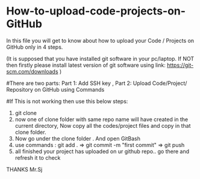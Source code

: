 # How-to-upload-code-projects-on-GitHub
In this file you will get to know about how to upload your Code / Projects on GitHub only in 4 steps.

(It is supposed that you have installed git software in your
pc/laptop. If NOT then firstly please install latest version of
git software using link: https://git-scm.com/downloads )

#There are two parts:
Part 1: Add SSH key ,
Part 2: Upload Code/Project/ Repository on GitHub using Commands

#If This is not working then use this below steps:
1. git clone <repo-url>
2. now one of clone folder with same repo name will have created in the current directory, Now copy all the codes/project files and copy in that clone folder.
3. Now go under the clone folder . And open GitBash
4. use commands : git add . => git commit -m "first commit" => git push
5. all finished your project has uploaded on ur github repo.. go there and refresh it to check
  
  THANKS
  Mr.Sj
